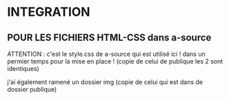 # INTEGRATION

## POUR LES FICHIERS HTML-CSS dans a-source 

ATTENTION : c'est le style.css de a-source qui est utilisé ici ! dans un permier temps pour la mise en place ! (copie de celui de publique les 2 sont identiques)

j'ai également ramené un dossier img (copie de celui qui est dans de dossier publique)